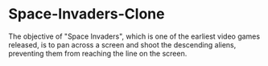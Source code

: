 # Space-Invaders-Clone
The objective of "Space Invaders", which is one of the earliest video games released, is to pan across a screen and shoot the descending aliens, preventing them from reaching the line on the screen.
